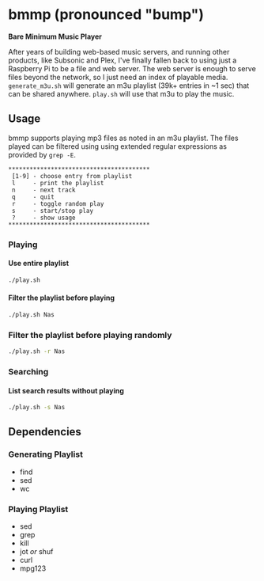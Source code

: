 # bmmp (pronounced "bump")

**Bare Minimum Music Player**

After years of building web-based music servers, and running other products, like Subsonic and Plex, I've finally fallen back to using just a Raspberry Pi to be a file and web server.  The web server is enough to serve files beyond the network, so I just need an index of playable media.  `generate_m3u.sh` will generate an m3u playlist (39k+ entries in ~1 sec) that can be shared anywhere.  `play.sh` will use that m3u to play the music.

## Usage

bmmp supports playing mp3 files as noted in an m3u playlist.  The files played can be filtered using using extended regular expressions as provided by `grep -E`.

```
****************************************
 [1-9] - choose entry from playlist
 l     - print the playlist
 n     - next track
 q     - quit
 r     - toggle random play
 s     - start/stop play
 ?     - show usage
****************************************
```
### Playing

#### Use entire playlist

```bash
./play.sh
```

#### Filter the playlist before playing

```bash
./play.sh Nas
```

### Filter the playlist before playing randomly

```bash
./play.sh -r Nas
```

### Searching 

#### List search results without playing

```bash
./play.sh -s Nas
```

## Dependencies

### Generating Playlist

- find
- sed
- wc

### Playing Playlist

- sed
- grep
- kill
- jot _or_ shuf
- curl
- mpg123

